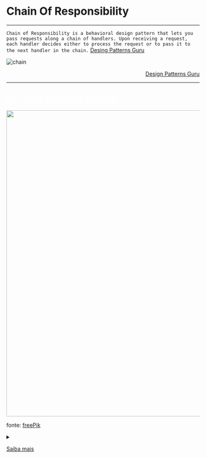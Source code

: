 # Chain Of Responsibility
---

`Chain of Responsibility is a behavioral design pattern that lets you pass requests along a chain of handlers. Upon receiving a request, each handler decides either to process the request or to pass it to the next handler in the chain.` [Desing Patterns Guru](https://refactoring.guru/design-patterns/chain-of-responsibility)


![chain](https://refactoring.guru/images/patterns/diagrams/chain-of-responsibility/structure-2x.png)

<div align="right">

[Design Patterns Guru](https://refactoring.guru/design-patterns/chain-of-responsibility)

</div>

---

## <a href="./01-example-storeBranches" style="color:white;">01 - Store Branches Example</a>

<img src="https://img.freepik.com/free-photo/abstract-blur-defocused-shopping-mall_1203-9543.jpg?w=1800&t=st=1666559892~exp=1666560492~hmac=94981c91f3abd7f3fe0f642e3a4f594bb47a260a9b41aa1d5db32f71b91de358" width="800">

fonte: [freePik](https://www.freepik.com/free-photo/abstract-blur-defocused-shopping-mall_1255076.htm#query=stores&position=25&from_view=search&track=sph)

<details>
<summary>

[Saiba mais](./01-example-storeBranches/)

</summary>

</details>